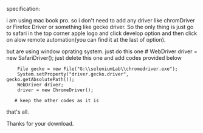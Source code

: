 specification:

i am using mac book pro. so i don't need to add any driver like chromDriver or Firefox Driver or something like gecko driver.
So the only thing is just go to safari in the top corner apple logo
and click develop option and then click on alow remote automation(you can find it at the last of option).

but are using window oprating system. just do this one
       # WebDriver driver = new SafariDriver(); just delete this one and add codes provided below
       
       
        File gecko = new File("G:\\seleniumLab\\chromedriver.exe");
        System.setProperty("driver.gecko.driver", gecko.getAbsolutePath());
        WebDriver driver;
        driver = new ChromeDriver();
        
       # keep the other codes as it is


that's all.

Thanks for your download.
